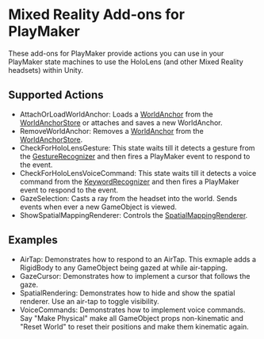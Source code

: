 # Mixed Reality Add-ons for PlayMaker

These add-ons for PlayMaker provide actions you can use in your PlayMaker state machines to use the HoloLens (and other Mixed Reality headsets) within Unity.

## Supported Actions

 * AttachOrLoadWorldAnchor: Loads a [WorldAnchor](https://docs.unity3d.com/ScriptReference/VR.WSA.WorldAnchor.html) from the [WorldAnchorStore](https://docs.unity3d.com/ScriptReference/VR.WSA.Persistence.WorldAnchorStore.html) or attaches and saves a new WorldAnchor.
 * RemoveWorldAnchor: Removes a [WorldAnchor](https://docs.unity3d.com/ScriptReference/VR.WSA.WorldAnchor.html) from the [WorldAnchorStore](https://docs.unity3d.com/ScriptReference/VR.WSA.Persistence.WorldAnchorStore.html).
 * CheckForHoloLensGesture: This state waits till it detects a gesture from the [GestureRecognizer](https://docs.unity3d.com/ScriptReference/VR.WSA.Input.GestureRecognizer.html) and then fires a PlayMaker event to respond to the event.
 * CheckForHoloLensVoiceCommand: This state waits till it detects a voice command from the [KeywordRecognizer](https://docs.unity3d.com/ScriptReference/Windows.Speech.KeywordRecognizer.html) and then fires a PlayMaker event to respond to the event.
 * GazeSelection: Casts a ray from the headset into the world. Sends events when ever a new GameObject is viewed.
 * ShowSpatialMappingRenderer: Controls the [SpatialMappingRenderer](https://docs.unity3d.com/ScriptReference/VR.WSA.SpatialMappingRenderer.html).
 
 
 ## Examples
 
  * AirTap: Demonstrates how to respond to an AirTap. This exmaple adds a RigidBody to any GameObject being gazed at while air-tapping.
  * GazeCursor: Demonstrates how to implement a cursor that follows the gaze.
  * SpatialRendering: Demonstrates how to hide and show the spatial renderer. Use an air-tap to toggle visibility.
  * VoiceCommands: Demonstrates how to implement voice commands. Say "Make Physical" make all GameObject props non-kinematic and "Reset World" to reset their positions and make them kinematic again.
  
